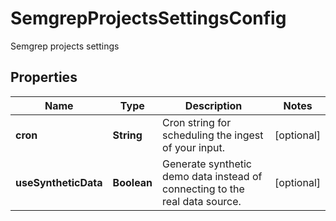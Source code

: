 

# SemgrepProjectsSettingsConfig

Semgrep projects settings

## Properties

| Name | Type | Description | Notes |
|------------ | ------------- | ------------- | -------------|
|**cron** | **String** | Cron string for scheduling the ingest of your input. |  [optional] |
|**useSyntheticData** | **Boolean** | Generate synthetic demo data instead of connecting to the real data source. |  [optional] |



